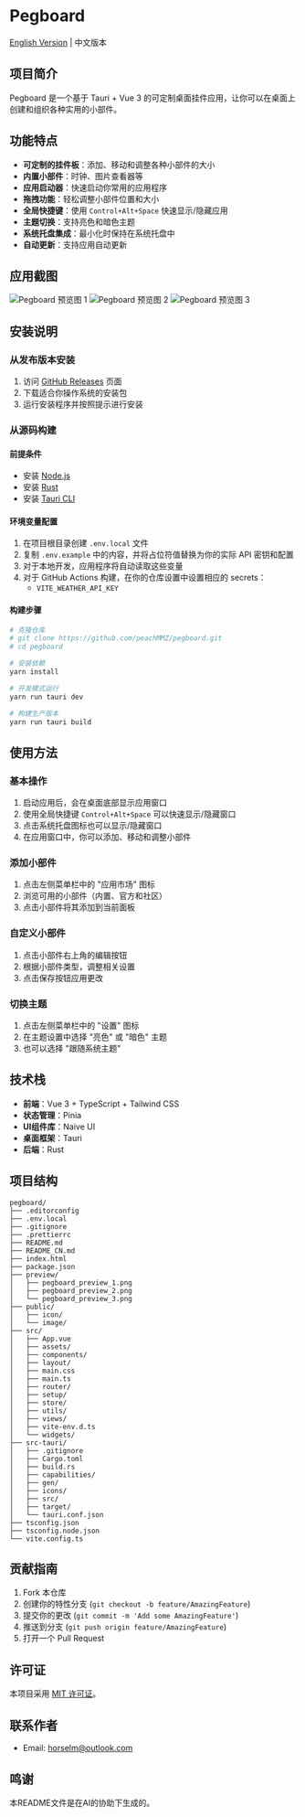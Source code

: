 # Pegboard

[English Version](README.md) | 中文版本

## 项目简介
Pegboard 是一个基于 Tauri + Vue 3 的可定制桌面挂件应用，让你可以在桌面上创建和组织各种实用的小部件。

## 功能特点
- **可定制的挂件板**：添加、移动和调整各种小部件的大小
- **内置小部件**：时钟、图片查看器等
- **应用启动器**：快速启动你常用的应用程序
- **拖拽功能**：轻松调整小部件位置和大小
- **全局快捷键**：使用 `Control+Alt+Space` 快速显示/隐藏应用
- **主题切换**：支持亮色和暗色主题
- **系统托盘集成**：最小化时保持在系统托盘中
- **自动更新**：支持应用自动更新

## 应用截图
![Pegboard 预览图 1](screenshots/pegboard_preview_1.png)
![Pegboard 预览图 2](screenshots/pegboard_preview_2.png)
![Pegboard 预览图 3](screenshots/pegboard_preview_3.png)

## 安装说明
### 从发布版本安装
1. 访问 [GitHub Releases](https://github.com/peachMMZ/pegboard/releases) 页面
2. 下载适合你操作系统的安装包
3. 运行安装程序并按照提示进行安装

### 从源码构建
#### 前提条件
- 安装 [Node.js](https://nodejs.org/)
- 安装 [Rust](https://www.rust-lang.org/)
- 安装 [Tauri CLI](https://tauri.app/v1/guides/getting-started/prerequisites/)

#### 环境变量配置
1. 在项目根目录创建 `.env.local` 文件
2. 复制 `.env.example` 中的内容，并将占位符值替换为你的实际 API 密钥和配置
3. 对于本地开发，应用程序将自动读取这些变量
4. 对于 GitHub Actions 构建，在你的仓库设置中设置相应的 secrets：
   - `VITE_WEATHER_API_KEY`

#### 构建步骤
```bash
# 克隆仓库
# git clone https://github.com/peachMMZ/pegboard.git
# cd pegboard

# 安装依赖
yarn install

# 开发模式运行
yarn run tauri dev

# 构建生产版本
yarn run tauri build
```

## 使用方法
### 基本操作
1. 启动应用后，会在桌面底部显示应用窗口
2. 使用全局快捷键 `Control+Alt+Space` 可以快速显示/隐藏窗口
3. 点击系统托盘图标也可以显示/隐藏窗口
4. 在应用窗口中，你可以添加、移动和调整小部件

### 添加小部件
1. 点击左侧菜单栏中的 "应用市场" 图标
2. 浏览可用的小部件（内置、官方和社区）
3. 点击小部件将其添加到当前面板

### 自定义小部件
1. 点击小部件右上角的编辑按钮
2. 根据小部件类型，调整相关设置
3. 点击保存按钮应用更改

### 切换主题
1. 点击左侧菜单栏中的 "设置" 图标
2. 在主题设置中选择 "亮色" 或 "暗色" 主题
3. 也可以选择 "跟随系统主题"

## 技术栈
- **前端**：Vue 3 + TypeScript + Tailwind CSS
- **状态管理**：Pinia
- **UI组件库**：Naive UI
- **桌面框架**：Tauri
- **后端**：Rust

## 项目结构
```
pegboard/
├── .editorconfig
├── .env.local
├── .gitignore
├── .prettierrc
├── README.md
├── README_CN.md
├── index.html
├── package.json
├── preview/
│   ├── pegboard_preview_1.png
│   ├── pegboard_preview_2.png
│   └── pegboard_preview_3.png
├── public/
│   ├── icon/
│   └── image/
├── src/
│   ├── App.vue
│   ├── assets/
│   ├── components/
│   ├── layout/
│   ├── main.css
│   ├── main.ts
│   ├── router/
│   ├── setup/
│   ├── store/
│   ├── utils/
│   ├── views/
│   ├── vite-env.d.ts
│   └── widgets/
├── src-tauri/
│   ├── .gitignore
│   ├── Cargo.toml
│   ├── build.rs
│   ├── capabilities/
│   ├── gen/
│   ├── icons/
│   ├── src/
│   ├── target/
│   └── tauri.conf.json
├── tsconfig.json
├── tsconfig.node.json
└── vite.config.ts
```

## 贡献指南
1. Fork 本仓库
2. 创建你的特性分支 (`git checkout -b feature/AmazingFeature`)
3. 提交你的更改 (`git commit -m 'Add some AmazingFeature'`)
4. 推送到分支 (`git push origin feature/AmazingFeature`)
5. 打开一个 Pull Request

## 许可证
本项目采用 [MIT 许可证](LICENSE)。

## 联系作者
- Email: horselm@outlook.com

## 鸣谢
本README文件是在AI的协助下生成的。